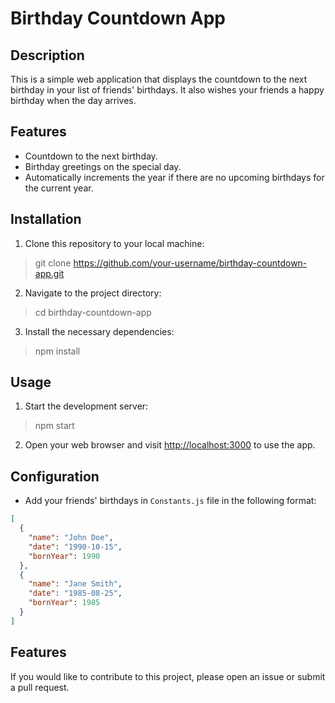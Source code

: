 # Birthday Countdown App

## Description

This is a simple web application that displays the countdown to the next birthday in your list of friends' birthdays. It also wishes your friends a happy birthday when the day arrives.

## Features

- Countdown to the next birthday.
- Birthday greetings on the special day.
- Automatically increments the year if there are no upcoming birthdays for the current year.

## Installation

1. Clone this repository to your local machine:
> git clone https://github.com/your-username/birthday-countdown-app.git
2. Navigate to the project directory:
> cd birthday-countdown-app
3. Install the necessary dependencies:
> npm install

## Usage

1. Start the development server:
> npm start
2. Open your web browser and visit [http://localhost:3000](http://localhost:3000) to use the app.

## Configuration

- Add your friends' birthdays in `Constants.js` file in the following format:

```json
[
  {
    "name": "John Doe",
    "date": "1990-10-15",
    "bornYear": 1990
  },
  {
    "name": "Jane Smith",
    "date": "1985-08-25",
    "bornYear": 1985
  }
]
```

## Features
If you would like to contribute to this project, please open an issue or submit a pull request.

